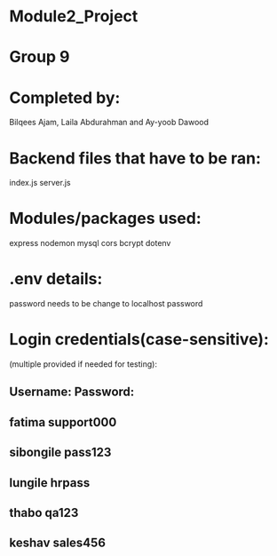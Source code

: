 # Module2_Project
# Group 9
# Completed by: 
Bilqees Ajam, 
Laila Abdurahman and 
Ay-yoob Dawood

# Backend files that have to be ran:
index.js
server.js

# Modules/packages used:
express
nodemon
mysql
cors
bcrypt
dotenv

# .env details:
password needs to be change to localhost password

# Login credentials(case-sensitive):
(multiple provided if needed for testing):

Username:      Password:
---------------------------------
fatima         support000
---------------------------------
sibongile      pass123
---------------------------------
lungile        hrpass
---------------------------------
thabo          qa123
---------------------------------
keshav         sales456
---------------------------------
